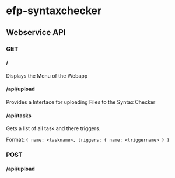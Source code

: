 # efp-syntaxchecker

## Webservice API

### GET

#### /

Displays the Menu of the Webapp

#### /api/upload

Provides a Interface for uploading Files to the Syntax Checker

#### /api/tasks

Gets a list of all task and there triggers.

Format:
`
{
    name: <taskname>,
    triggers: {
        name: <triggername>
    }
}
`

### POST

#### /api/upload
